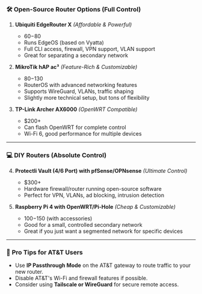 ### 🛠️ **Open-Source Router Options (Full Control)**

1. **Ubiquiti EdgeRouter X** _(Affordable & Powerful)_
    
    - $60-$80
    - Runs EdgeOS (based on Vyatta)
    - Full CLI access, firewall, VPN support, VLAN support
    - Great for separating a secondary network
2. **MikroTik hAP ac³** _(Feature-Rich & Customizable)_
    
    - $80-$130
    - RouterOS with advanced networking features
    - Supports WireGuard, VLANs, traffic shaping
    - Slightly more technical setup, but tons of flexibility
3. **TP-Link Archer AX6000** _(OpenWRT Compatible)_
    
    - $200+
    - Can flash OpenWRT for complete control
    - Wi-Fi 6, good performance for multiple devices

---

### 💻 **DIY Routers (Absolute Control)**

4. **Protectli Vault (4/6 Port) with pfSense/OPNsense** _(Ultimate Control)_
    
    - $300+
    - Hardware firewall/router running open-source software
    - Perfect for VPN, VLANs, ad blocking, intrusion detection
5. **Raspberry Pi 4 with OpenWRT/Pi-Hole** _(Cheap & Customizable)_
    
    - $100-$150 (with accessories)
    - Good for a small, controlled secondary network
    - Great if you just want a segmented network for specific devices

---

### 🛜 **Pro Tips for AT&T Users**

- Use **IP Passthrough Mode** on the AT&T gateway to route traffic to your new router.
- Disable AT&T's Wi-Fi and firewall features if possible.
- Consider using **Tailscale or WireGuard** for secure remote access.